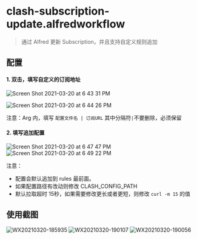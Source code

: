 # clash-subscription-update.alfredworkflow

> 通过 Alfred 更新 Subscription，并且支持自定义规则追加

## 配置

#### 1. 双击，填写自定义的订阅地址

![Screen Shot 2021-03-20 at 6 43 31 PM](https://user-images.githubusercontent.com/1693027/111867326-2bf93800-89ae-11eb-9bd3-a073b99db003.png)

![Screen Shot 2021-03-20 at 6 44 26 PM](https://user-images.githubusercontent.com/1693027/111867408-a629bc80-89ae-11eb-8f20-f27d1d798fa1.png)

注意：Arg 内，填写 `配置文件名 | 订阅URL` 其中分隔符` | `不要删除，必须保留

#### 2. 填写追加配置

![Screen Shot 2021-03-20 at 6 47 47 PM](https://user-images.githubusercontent.com/1693027/111867435-dbcea580-89ae-11eb-971b-64419b7e2a82.png)
![Screen Shot 2021-03-20 at 6 49 22 PM](https://user-images.githubusercontent.com/1693027/111867436-de30ff80-89ae-11eb-99c1-59220fd78ff7.png)

注意：
- 配置会默认追加到 rules 最前面。
- 如果配置路径有改动则修改 CLASH_CONFIG_PATH 
- 默认拉取超时 15秒，如果需要修改更长或者更短，则修改 `curl -m 15` 的值

## 使用截图
![WX20210320-185935](https://user-images.githubusercontent.com/1693027/111867445-f3a62980-89ae-11eb-9c3c-a039eee111e2.png)
![WX20210320-190107](https://user-images.githubusercontent.com/1693027/111867450-fa34a100-89ae-11eb-82f7-76c157850d7b.png)
![WX20210320-190056](https://user-images.githubusercontent.com/1693027/111867449-f7d24700-89ae-11eb-8906-5db3249e24c1.png)
